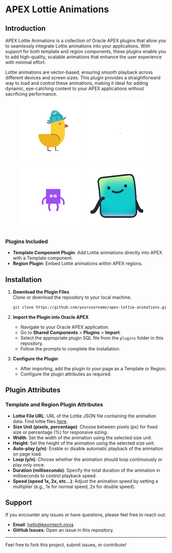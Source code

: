 # APEX Lottie Animations

## Introduction
APEX Lottie Animations is a collection of Oracle APEX plugins that allow you to seamlessly integrate Lottie animations into your applications. With support for both template and region components, these plugins enable you to add high-quality, scalable animations that enhance the user experience with minimal effort.

Lottie animations are vector-based, ensuring smooth playback across different devices and screen sizes. This plugin provides a straightforward way to load and control these animations, making it ideal for adding dynamic, eye-catching content to your APEX applications without sacrificing performance.

<div align="center">
  <img src="./assets/1.gif" alt="dotLottie web sample 1" />

  <img src="./assets/2.gif" alt="dotLottie web sample 2" />

  <img src="./assets/3.gif" alt="dotLottie web sample 3" />

  <img src="./assets/4.gif" alt="dotLottie web sample 4" />
</div>

### Plugins Included
- **Template Component Plugin**: Add Lottie animations directly into APEX with a Template component.
- **Region Plugin**: Embed Lottie animations within APEX regions.

## Installation

1. **Download the Plugin Files**  
   Clone or download the repository to your local machine.

   ```bash
   git clone https://github.com/yourusername/apex-lottie-animations.git
   ```

2. **Import the Plugin into Oracle APEX**
   - Navigate to your Oracle APEX application.
   - Go to **Shared Components** > **Plugins** > **Import**.
   - Select the appropriate plugin SQL file from the `plugins` folder in this repository.
   - Follow the prompts to complete the installation.

3. **Configure the Plugin**
   - After importing, add the plugin to your page as a Template or Region.
   - Configure the plugin attributes as required.

## Plugin Attributes

### Template and Region Plugin Attributes
- **Lottie File URL**: URL of the Lottie JSON file containing the animation data. Find lottie files [here](https://lottiefiles.com/).
- **Size Unit (pixels, percentage)**: Choose between pixels (px) for fixed size or percentage (%) for responsive sizing.
- **Width**: Set the width of the animation using the selected size unit.
- **Height**: Set the height of the animation using the selected size unit.
- **Auto-play (y/n)**: Enable or disable automatic playback of the animation on page load.
- **Loop (y/n)**: Choose whether the animation should loop continuously or play only once.
- **Duration (milliseconds)**: Specify the total duration of the animation in milliseconds to control playback speed.
- **Speed (speed 1x, 2x, etc...)**: Adjust the animation speed by setting a multiplier (e.g., 1x for normal speed, 2x for double speed).

## Support
If you encounter any issues or have questions, please feel free to reach out:

- **Email**: [hello@kevintech.ninja](mailto:hello@kevintech.ninja)
- **GitHub Issues**: Open an issue in this repository.

---

Feel free to fork this project, submit issues, or contribute!